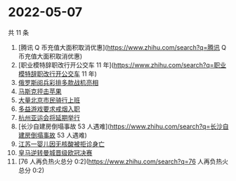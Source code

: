 # 2022-05-07

共 11 条

<!-- BEGIN ZHIHUSEARCH -->
<!-- 最后更新时间 Sat May 07 2022 01:18:35 GMT+0800 (China Standard Time) -->
1. [腾讯 Q 币充值大面积取消优惠](https://www.zhihu.com/search?q=腾讯 Q 币充值大面积取消优惠)
1. [职业模特辞职改行开公交车 11 年](https://www.zhihu.com/search?q=职业模特辞职改行开公交车 11 年)
1. [俄罗斯阅兵彩排多款战机亮相](https://www.zhihu.com/search?q=俄罗斯阅兵彩排多款战机亮相)
1. [马斯克抨击苹果](https://www.zhihu.com/search?q=马斯克抨击苹果)
1. [大量北京市民骑行上班](https://www.zhihu.com/search?q=大量北京市民骑行上班)
1. [多益游戏要求戒烟入职](https://www.zhihu.com/search?q=多益游戏要求戒烟入职)
1. [杭州亚运会将延期举行](https://www.zhihu.com/search?q=杭州亚运会将延期举行)
1. [长沙自建房倒塌事故 53 人遇难](https://www.zhihu.com/search?q=长沙自建房倒塌事故 53 人遇难)
1. [江苏一婴儿因无核酸被拒诊身亡](https://www.zhihu.com/search?q=江苏一婴儿因无核酸被拒诊身亡)
1. [皇马逆转曼城晋级欧冠决赛](https://www.zhihu.com/search?q=皇马逆转曼城晋级欧冠决赛)
1. [76 人再负热火总分 0:2](https://www.zhihu.com/search?q=76 人再负热火总分 0:2)
<!-- END ZHIHUSEARCH -->
